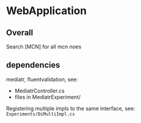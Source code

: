 # WebApplication

## Overall

Search [MCN] for all mcn noes

## dependencies

mediatr, fluentvalidation, see:
- MediatrController.cs
- files in MediatrExperiment/

Registering multiple impls to the same interface, see:
`Experiments/DiMultiImpl.cs`

